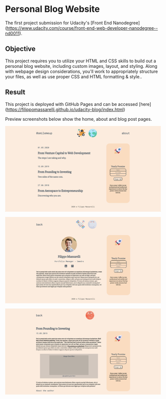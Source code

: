 # Personal Blog Website 

The first project submission for Udacity's [Front End Nanodegree] (https://www.udacity.com/course/front-end-web-developer-nanodegree--nd0011).

## Objective

This project requires you to utilize your HTML and CSS skills to build out a personal blog website, including custom images, layout, and styling. Along with webpage design considerations, you'll work to appropriately structure your files, as well as use proper CSS and HTML formatting & style..

## Result

This project is deployed with GitHub Pages and can be accessed [here] (https://filippomassarelli.github.io/udacity-blog/index.html)

Preview screenshots below show the home, about and blog post pages.

![Alt text](./images/home-screenshot.png?raw=true "Home page")

![Alt text](./images/about-screenshot.png?raw=true "About page")

![Alt text](./images/blogpost-screenshot.png?raw=true "Blog post page")


